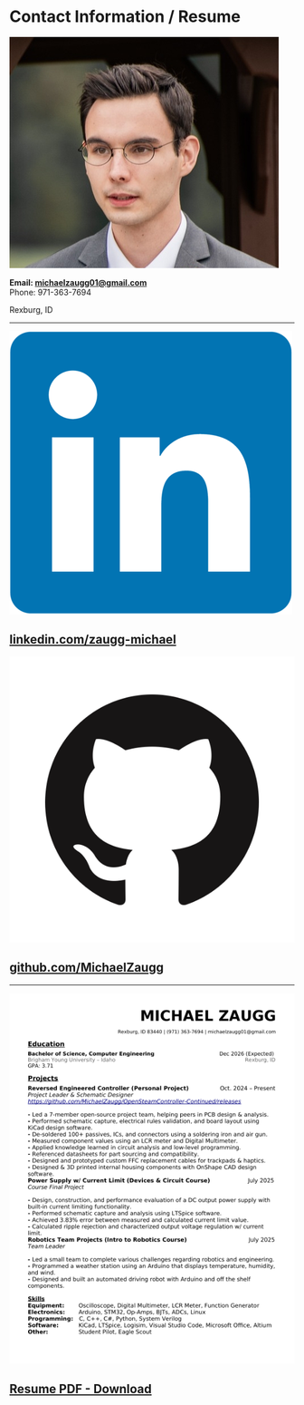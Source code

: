 # Contact Information / Resume


<div class="clearfix">
  <img src="images/profile.jpg" alt="Profile Picture"
       class="float-left img-sm shadow" loading="lazy">

**Email: michaelzaugg01@gmail.com**<br>
Phone: 971-363-7694

Rexburg, ID
</div>

<hr></hr>

<div class="clearfix">
  <img src="images/LinkedIn_logo_initials.png" alt="My Linkedin"
       class="float-left img-xxs shadow" loading="lazy">

## [linkedin.com/zaugg-michael](https://www.linkedin.com/in/zaugg-michael/)
</div>

<div class="clearfix">
  <img src="images/GitHub-logo.png" alt="My GitHub"
       class="float-left img-xxs shadow" loading="lazy">

## [github.com/MichaelZaugg](https://github.com/MichaelZaugg)
</div>


<hr></hr>


<div class="clearfix">
  <img src="images/resume_preview.png" alt="My Resume"
       class="float-left img-xs shadow" loading="lazy">

## [Resume PDF - Download](https://github.com/MichaelZaugg/michaelzaugg_resume/raw/main/content/Michael_Zaugg.pdf)
</div>
